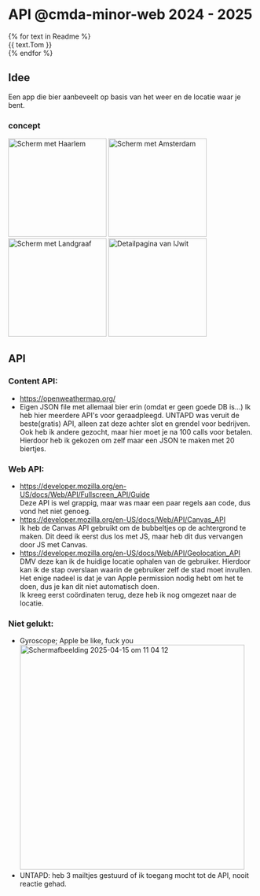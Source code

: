 # API @cmda-minor-web 2024 - 2025

{% for text in Readme %} <br>
  {{ text.Tom }} <br>
{% endfor %}


## Idee
Een app die bier aanbeveelt op basis van het weer en de locatie waar je bent.<br>


### concept
<img width="200" alt="Scherm met Haarlem" src="https://github.com/user-attachments/assets/0e68f98e-603c-439d-bc85-5fbd33b9a226" />
<img width="200" alt="Scherm met Amsterdam" src="https://github.com/user-attachments/assets/81384a49-275e-43ae-9fe4-94d056664c85" />
<img width="200" alt="Scherm met Landgraaf" src="https://github.com/user-attachments/assets/10f0ec53-d397-422d-91ff-11339bc23307" />
<img width="200" alt="Detailpagina van IJwit" src="https://github.com/user-attachments/assets/d96a5ef4-e95e-4f82-a0fe-d1b7bd12e1d3" />

## API
### Content API:
- https://openweathermap.org/
- Eigen JSON file met allemaal bier erin (omdat er geen goede DB is...)
  Ik heb hier meerdere API's voor geraadpleegd. UNTAPD was veruit de beste(gratis) API, alleen zat deze achter slot en grendel voor bedrijven.<br>
  Ook heb ik andere gezocht, maar hier moet je na 100 calls voor betalen.<br>
  Hierdoor heb ik gekozen om zelf maar een JSON te maken met 20 biertjes.


### Web API:
- https://developer.mozilla.org/en-US/docs/Web/API/Fullscreen_API/Guide<br>
  Deze API is wel grappig, maar was maar een paar regels aan code, dus vond het niet genoeg.
- https://developer.mozilla.org/en-US/docs/Web/API/Canvas_API<br>
  Ik heb de Canvas API gebruikt om de bubbeltjes op de achtergrond te maken. Dit deed ik eerst dus los met JS, maar heb dit dus vervangen door JS met Canvas.
- https://developer.mozilla.org/en-US/docs/Web/API/Geolocation_API<br>
  DMV deze kan ik de huidige locatie ophalen van de gebruiker. Hierdoor kan ik de stap overslaan waarin de gebruiker zelf de stad moet invullen. <br>
  Het enige nadeel is dat je van Apple permission nodig hebt om het te doen, dus je kan dit niet automatisch doen.<br>
  Ik kreeg eerst coördinaten terug, deze heb ik nog omgezet naar de locatie.




### Niet gelukt: 
- Gyroscope; Apple be like, fuck you<br>
  <img width="457" alt="Scherm­afbeelding 2025-04-15 om 11 04 12" src="https://github.com/user-attachments/assets/0aa1ca8c-8118-456d-9e6a-2389a25b633a" />
- UNTAPD: heb 3 mailtjes gestuurd of ik toegang mocht tot de API, nooit reactie gehad.
